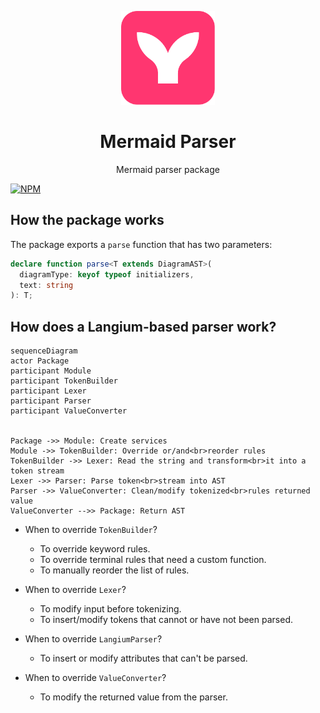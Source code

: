 <p align="center">
<img src="https://raw.githubusercontent.com/mermaid-js/mermaid/develop/docs/public/favicon.svg" height="150">

</p>
<h1 align="center">
Mermaid Parser
</h1>

<p align="center">
Mermaid parser package
<p>

[![NPM](https://img.shields.io/npm/v/@mermaid-js/parser)](https://www.npmjs.com/package/@mermaid-js/parser)

## How the package works

The package exports a `parse` function that has two parameters:

```ts
declare function parse<T extends DiagramAST>(
  diagramType: keyof typeof initializers,
  text: string
): T;
```

## How does a Langium-based parser work?

```mermaid
sequenceDiagram
actor Package
participant Module
participant TokenBuilder
participant Lexer
participant Parser
participant ValueConverter


Package ->> Module: Create services
Module ->> TokenBuilder: Override or/and<br>reorder rules
TokenBuilder ->> Lexer: Read the string and transform<br>it into a token stream
Lexer ->> Parser: Parse token<br>stream into AST
Parser ->> ValueConverter: Clean/modify tokenized<br>rules returned value
ValueConverter -->> Package: Return AST
```

- When to override `TokenBuilder`?
  - To override keyword rules.
  - To override terminal rules that need a custom function.
  - To manually reorder the list of rules.

- When to override `Lexer`?
  - To modify input before tokenizing.
  - To insert/modify tokens that cannot or have not been parsed.

- When to override `LangiumParser`?
  - To insert or modify attributes that can't be parsed.

- When to override `ValueConverter`?
  - To modify the returned value from the parser.
